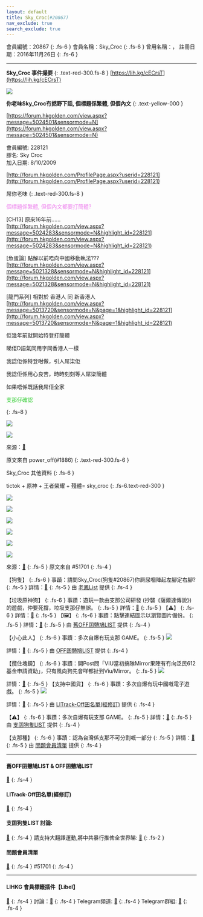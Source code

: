 ```yaml
---
layout: default
title: Sky_Croc(#20867)
nav_exclude: true
search_exclude: true
---
```


會員編號：20867
{: .fs-6 }
會員名稱：Sky_Croc
{: .fs-6 }
曾用名稱：，
註冊日期：2016年11月26日
{: .fs-6 }

---

<div class="code-example" markdown="1">

**Sky_Croc 事件撮要**
{: .text-red-300.fs-8 }
[https://lih.kg/cECrsT](https://lih.kg/cECrsT)

![](https://img.eservice-hk.net/upload/2018/05/06/001942_a79460cd1138de92ec127b087ddeaca6.png)

**你老味Sky_Croc冇撚野下話, 個標題係繁體, 但個內文**
{: .text-yellow-000 }

[https://forum.hkgolden.com/view.aspx?message=5024501&sensormode=N](https://forum.hkgolden.com/view.aspx?message=5024501&sensormode=N)

<div class="code-example" markdown="1">

會員編號: 228121<br>膠名: Sky Croc<br>加入日期: 8/10/2009

[http://forum.hkgolden.com/ProfilePage.aspx?userid=228121](http://forum.hkgolden.com/ProfilePage.aspx?userid=228121)

屌你老味
{: .text-red-300.fs-8 }

<p style="color:violet">個標題係繁體, 但個內文都要打簡體?</p>


[CH13] 原來16年前……<br> [http://forum.hkgolden.com/view.aspx?message=5024283&sensormode=N&highlight_id=228121](http://forum.hkgolden.com/view.aspx?message=5024283&sensormode=N&highlight_id=228121)

[魚蛋論] 點解以前唔向中國移動執法???<br> [http://forum.hkgolden.com/view.aspx?message=5021328&sensormode=N&highlight_id=228121](http://forum.hkgolden.com/view.aspx?message=5021328&sensormode=N&highlight_id=228121)

[龍門系列] 相對於 香港人 同 新香港人<br> [http://forum.hkgolden.com/view.aspx?message=5013720&sensormode=N&page=1&highlight_id=228121](http://forum.hkgolden.com/view.aspx?message=5013720&sensormode=N&page=1&highlight_id=228121)

</div>
<div class="code-example" markdown="1">

佢幾年前就開始特登打簡體

睇佢D語氣同用字同香港人一樣

我諗佢係特登咁做，引人屌柒佢

我諗佢係用心良苦，時時刻刻等人屌柒簡體

如果唔係既話我屌佢全家

</div>
<p style="color:limegreen">支那仔確認</p>
{: .fs-8 }

![](https://na.cx/i/d160RA6.png)


![](https://na.cx/i/ZUWNsQ6.png)

來源：[🔗](https://lihkg.com/thread/2227728/page/1?post=3)

原文來自 power_off(#1886)
{: .text-red-300.fs-6 }

</div>
<div class="code-example" markdown="1">

Sky_Croc 其他資料
{: .fs-6 }

tictok + 原神 + 王者榮耀 + 殘體= sky_croc
{: .fs-6.text-red-300 }

![](https://na.cx/i/Y0aXm9y.jpg)

![](https://na.cx/i/bNKX6Bf.jpg)

![](https://na.cx/i/J7yRrBf.jpg)

![](https://na.cx/i/RF8mOPB.jpg)

![](https://na.cx/i/8TxOSz5.jpg)

![](https://na.cx/i/9gz461i.jpg)

來源：[🔗](https://lihkg.com/thread/2908480/page/7?post=151)
{: .fs-5 }
原文來自 #51701
{: .fs-4 }

</div>
<div class="code-example" markdown="1">

【狗隻】
{: .fs-6 }
事蹟：請問Sky_Croc(狗隻#20867)你屙尿嗰陣起左腳定右腳?
{: .fs-5 }
詳情：[🔗](https://lih.kg/2227728)
{: .fs-5 }
由 [老鳳List](#老鳳list) 提供
{: .fs-4 }

</div>
<div class="code-example" markdown="1">

【垃圾原神狗】
{: .fs-6 }
事蹟：遊玩一款由支那公司研發 (抄襲《薩爾達傳說》) 的遊戲，仲要死撐，垃圾支那仔無誤。
{: .fs-5 }
詳情：[🔗](https://lih.kg/qQmbhmX)
{: .fs-5 }
【⚠️】
{: .fs-6 }
詳情：[🔗](https://lih.kg/qQmbioX)
{: .fs-5 }
【🖼️】
{: .fs-6 }
事蹟：點擊連結圖示以瀏覽圖片備份。
{: .fs-5 }
詳情：[🔗](https://filedn.eu/l9Hq1YKLkJ4m0VSXcdcfUaJ/LIHKG_on99/on9_son_2020/20867)
{: .fs-5 }
由 [舊OFF囝戇鳩LIST](#舊off囝戇鳩list--off囝戇鳩list) 提供
{: .fs-4 }

</div>
<div class="code-example" markdown="1">

【小心此人】
{: .fs-6 }
事蹟：多次自爆有玩支那 GAME。
{: .fs-5 }
![](https://filedn.eu/l9Hq1YKLkJ4m0VSXcdcfUaJ/LIHKG_on99/on9_jai/20867/20867.1_.png)


詳情：[🔗](https://lih.kg/2368221)
{: .fs-5 }
由 [OFF囝戇鳩LIST](#舊off囝戇鳩list--off囝戇鳩list) 提供
{: .fs-4 }

</div>
<div class="code-example" markdown="1">

【攬住塊鏡】
{: .fs-6 }
事蹟：開Post問「VIU當初搞隊Mirror果陣有冇向泛民612基金申請資助」，只有風向狗先會咩都扯到Viu/Mirror。
{: .fs-5 }
![](https://na.cx/i/r0rLZY4.png)


詳情：[🔗](https://lih.kg/2672415)
{: .fs-5 }
【支持中國貨】
{: .fs-6 }
事蹟：多次自爆有玩中國嘅電子遊戲。
{: .fs-5 }
![](https://filedn.eu/l9Hq1YKLkJ4m0VSXcdcfUaJ/LIHKG_on99/on9_jai/20867/20867.1_.png)


詳情：[🔗](https://lih.kg/2368221)
{: .fs-5 }
由 [LITrack-Off囝名單(經修訂)](#litrack-off囝名單(經修訂)) 提供
{: .fs-4 }

</div>
<div class="code-example" markdown="1">

【⚠️】
{: .fs-6 }
事蹟：多次自爆有玩支那 GAME。
{: .fs-5 }
詳情：[🔗](https://lih.kg/2368221)
{: .fs-5 }
由 [支囝狗隻LIST](#支囝狗隻list-討論) 提供
{: .fs-4 }

</div>
<div class="code-example" markdown="1">

【支那種】
{: .fs-6 }
事蹟：認為台灣係支那不可分割嘅一部分
{: .fs-5 }
詳情：[🔗](https://lih.kg/2901575)
{: .fs-5 }
由 [問題會員清單](#問題會員清單) 提供
{: .fs-4 }

</div>

---

#### 舊OFF囝戇鳩LIST & OFF囝戇鳩LIST 
[🔗](https://bit.ly/lihkg_on9_list)
{: .fs-4 }
#### LITrack-Off囝名單(經修訂)
[🔗](http://tiny.cc/LITrack_GS)
{: .fs-4 }
#### 支囝狗隻LIST 討論: 
[🔗](https://lih.kg/2908480)
{: .fs-4 }
請支持大翻譯運動,將中共暴行推俾全世界睇: [🔗](https://twitter.com/tgtm_official)
{: .fs-2 }

#### 問題會員清單
[🔗](https://github.com/V4KFDgEw8T/rccnmlhnzv)
{: .fs-4 }
#51701
{: .fs-4 }

---

#### LIHKG 會員標籤插件【Libel】
[🔗](https://kitce.github.io/libel)
{: .fs-4 }
討論：[🔗](https://lih.kg/2841778)
{: .fs-4 }
Telegram頻道: [🔗](https://t.me/LibelOfficialChannel)
{: .fs-4 }
Telegram群組: [🔗](https://t.me/LibelOfficialGroup)
{: .fs-4 }
